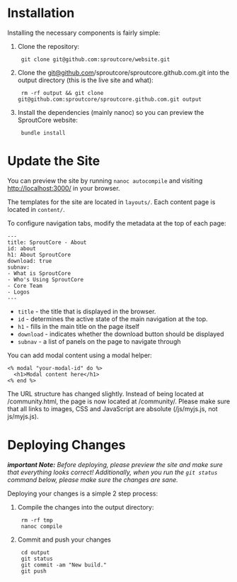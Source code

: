 # Installation

Installing the necessary components is fairly simple:

1. Clone the repository:

        git clone git@github.com:sproutcore/website.git

1. Clone the git@github.com/sproutcore/sproutcore.github.com.git into the output
directory (this is the live site and what):

        rm -rf output && git clone git@github.com:sproutcore/sproutcore.github.com.git output

1. Install the dependencies (mainly nanoc) so you can preview the SproutCore website:

        bundle install

# Update the Site

You can preview the site by running `nanoc autocompile` and visiting
[http://localhost:3000/](http://localhost:3000/) in your browser.

The templates for the site are located in `layouts/`. Each content page is
located in `content/`.

To configure navigation tabs, modify the metadata at the top of each page:

    ---
    title: SproutCore - About
    id: about
    h1: About SproutCore
    download: true
    subnav:
    - What is SproutCore
    - Who's Using SproutCore
    - Core Team
    - Logos
    ---

* `title` - the title that is displayed in the browser.
* `id` - determines the active state of the main navigation at the top.
* `h1` - fills in the main title on the page itself
* `download` - indicates whether the download button should be displayed
* `subnav` - a list of panels on the page to navigate through

You can add modal content using a modal helper:

    <% modal "your-modal-id" do %>
      <h1>Modal content here</h1>
    <% end %>

The URL structure has changed slightly. Instead of being located at /community.html,
the page is now located at /community/. Please make sure that all links to images, CSS
and JavaScript are absolute (/js/myjs.js, not js/myjs.js).

# Deploying Changes

_**important Note:** Before deploying, please preview the site and make sure that everything looks
correct! Additionally, when you run the `git status` command below, please make sure the
changes are sane._

Deploying your changes is a simple 2 step process:

1. Compile the changes into the output directory:

        rm -rf tmp
        nanoc compile

1. Commit and push your changes

        cd output
        git status
        git commit -am "New build."
        git push
